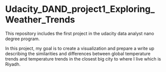 
 


# Udacity_DAND_project1_Exploring_Weather_Trends

This repository includes the first project in the udacity data analyst nano degree program.

In this project, my goal is to create a visualization and prepare a write up describing the similarities and differences between global temperature trends and temperature trends in the closest big city to where I live which is Riyadh. 
